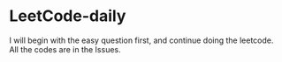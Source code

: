 # LeetCode-daily
I will begin with the easy question first, and continue doing the leetcode.<br>
All the codes are in the Issues.
